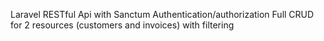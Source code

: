 Laravel RESTful Api with Sanctum Authentication/authorization
Full CRUD for 2 resources (customers and invoices) with filtering
